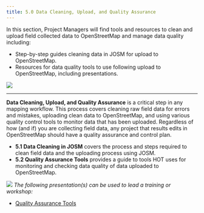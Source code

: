 ```yaml
---
title: 5.0 Data Cleaning, Upload, and Quality Assurance
---
```


In this section, Project Managers will find tools and resources to clean and upload field collected data to OpenStreetMap and manage data quality including:

*  Step-by-step guides cleaning data in JOSM for upload to OpenStreetMap.  
*  Resources for data quality tools to use following upload to OpenStreetMap, including presentations. 

![](/images/digitization-and-editing/DSC03241.jpg)

***

**Data Cleaning, Upload, and Quality Assurance** is a critical step in any mapping workflow. This process covers cleaning raw field data for errors and mistakes, uploading clean data to OpenStreetMap, and using various quality control tools to monitor data that has been uploaded. Regardless of how (and if) you are collecting field data, any project that results edits in OpenStreetMap should have a quality assurance and control plan. 

* **5.1 Data Cleaning in JOSM** covers the process and steps required to clean field data and the uploading process using JOSM. 
* **5.2 Quality Assurance Tools** provides a guide to tools HOT uses for monitoring and checking data quality of data uploaded to OpenStreetMap. 

![](/images/training_presentations_wide.PNG)
*The following presentation(s) can be used to lead a training or workshop:*

*  [Quality Assurance Tools](https://docs.google.com/presentation/d/1mn0ahFOCiz9DhrWmYFt1nrC25c7WQjODvXG6pTRJ-Jo/edit?usp=sharing)

